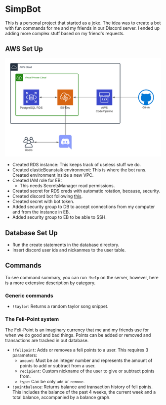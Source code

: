 # SimpBot

This is a personal project that started as a joke. The idea was to create a bot with fun commands for me and my friends in our DIscord server. I ended up adding more complex stuff based on my friend's requests.

## AWS Set Up

![inf](SimpBot.png)

* Created RDS instance: This keeps track of useless stuff we do.
* Created elasticBeanstalk environment: This is where the bot runs. Created environment inside a new VPC.
* Created IAM role for EB:
  * This needs SecretsManager read permissions.
* Created secret for RDS creds with automatic rotation, because, security.
* Created discord bot following [this](https://discordpy.readthedocs.io/en/latest/discord.html).
* Created secret with bot token.
* Added security group to DB to accept connections from my computer and from the instance in EB.
* Added security group to EB to be able to SSH.

## Database Set Up

* Run the create statements in the database directory.
* Insert discord user ids and nickanmes to the user table.

## Commands

To see command summary, you can run `!help` on the server, however, here is a more extensive description by category.

### Generic commands

* `!taylor`: Returns a random taylor song snippet.

### The Feli-Point system

The Feli-Point is an imaginary currency that me and my friends use for when we do good and bad things. Points can be added or removed and transactions are tracked in out database.

* `!felipoint`: Adds or removes a feli points to a user. This requires 3 parameters:
  * `amount`: Must be an integer number and represents the amount of points to add or subtract from a user.
  * `recipient`: Custom nickname of the user to give or subtract points from.
  * `type`: Can be only `add` or `remove`.
* `!pointbalance`: Returns balance and transaction history of feli points. This includes the balance of the past 4 weeks, the current week and a total balance, accompanied by a balance graph.
